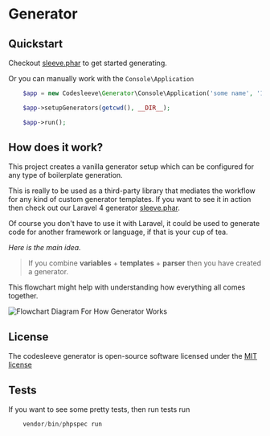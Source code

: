Generator
================================

## Quickstart

Checkout [sleeve.phar](https://github.com/CodeSleeve/sleeve.phar) to get started generating.

Or you can manually work with the `Console\Application`

```php
	$app = new Codesleeve\Generator\Console\Application('some name', '1.0.0')

	$app->setupGenerators(getcwd(), __DIR__);

	$app->run();
```

## How does it work?

This project creates a vanilla generator setup which can be configured for any type of boilerplate generation.

This is really to be used as a third-party library that mediates the workflow for any kind of custom generator templates. If you want to see it in action then check out our Laravel 4 generator [sleeve.phar](https://github.com/CodeSleeve/sleeve.phar).

Of course you don't have to use it with Laravel, it could be used to generate code for another framework or language, if that is your cup of tea.

*Here is the main idea.*

> If you combine **variables** + **templates** + **parser** then you have created a generator.

This flowchart might help with understanding how everything all comes together.

![Flowchart Diagram For How Generator Works](http://i62.tinypic.com/3463hw2.png "Generator Flowchart")

## License

The codesleeve generator is open-source software licensed under the [MIT license](http://opensource.org/licenses/MIT)

## Tests

If you want to see some pretty tests, then run tests run

```php
	vendor/bin/phpspec run
```
